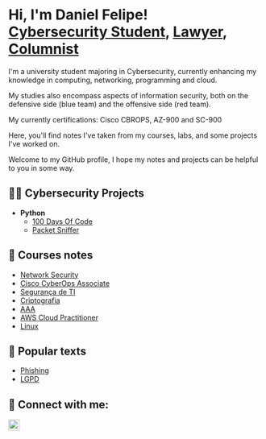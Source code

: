 <h1>Hi, I'm Daniel Felipe! <br/><a href="https://github.com/DanFelp">Cybersecurity Student</a>, <a href="https://www.linkedin.com/in/danielfelipeoliver/">Lawyer</a>, <a href="https://www.folhapublica.com.br/category/coluna/direito-digital">Columnist</a></h1>

I'm a university student majoring in Cybersecurity, currently enhancing my knowledge in computing, networking, programming and cloud. 

My studies also encompass aspects of information security, both on the defensive side (blue team) and the offensive side (red team). 

My currently certifications: Cisco CBROPS, AZ-900 and SC-900


Here, you'll find notes I've taken from my courses, labs, and some projects I've worked on. 

Welcome to my GitHub profile, I hope my notes and projects can be helpful to you in some way.


<h2>👨‍💻 Cybersecurity Projects</h2>

- <b>Python</b>
  - [100 Days Of Code](https://github.com/DanFelp/Python-100DaysOfCode)
  - [Packet Sniffer]()

<h2>📝 Courses notes</h2>

- [Network Security](https://github.com/DanFelp/Network-Security-Cisco/tree/main)
- [Cisco CyberOps Associate](https://github.com/DanFelp/Cisco-CyberOpsAssociate-Resumo)
- [Segurança de TI](https://medium.com/@danielfelipeoliver/google-segurança-de-ti-1-ameaças-à-segurança-186db4f7e55e)
- [Criptografia](https://medium.com/@danielfelipeoliver/google-segurança-de-ti-2-criptografia-835c36bdfc0d)
- [AAA](https://medium.com/@danielfelipeoliver/google-segurança-de-ti-3-segurança-com-aaa-d046bfb07699)
- [AWS Cloud Practitioner](https://github.com/DanFelp/AWSCloudPractitioner-Notes/blob/main/Caderno.pdf)
- [Linux](https://github.com/DanFelp/LinuxCourseNotes/blob/main/AnotaçõesLinuxCourse.ctb.pdf)

<h2>📝 Popular texts</h2>

- [Phishing](https://folhapublica.com.br/coluna/phishing-5-maneiras-de-se-proteger-desse-tipo-de-ataque-cibernetico/)
- [LGPD](https://folhapublica.com.br/coluna/lgpd-anpd-publica-regulamento-de-dosimetria-e-define-criterios-claros-para-sancoes/)

<h2> 🤳 Connect with me:</h2>


[<img align="left" alt="DanFelp | LinkedIn" width="22px" src="https://cdn.jsdelivr.net/npm/simple-icons@v3/icons/linkedin.svg" />][linkedin]



[linkedin]: https://linkedin.com/in/danielfelipeoliver

<!--
**joshmadakor1/joshmadakor1** is a ✨ _special_ ✨ repository because its `README.md` (this file) appears on your GitHub profile.

Here are some ideas to get you started:

- 🔭 I’m currently working on ...
- 🌱 I’m currently learning ...
- 👯 I’m looking to collaborate on ...
- 🤔 I’m looking for help with ...
- 💬 Ask me about ...
- 📫 How to reach me: ...
- 😄 Pronouns: ...
- ⚡ Fun fact: ...
-->
